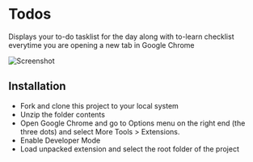 # Todos
Displays your to-do tasklist for the day along with to-learn checklist everytime you are opening a new tab in Google Chrome


![Screenshot](https://github.com/preetsojitra/ToDoList/blob/master/screenshot.PNG)

## Installation
* Fork and clone this project to your local system
* Unzip the folder contents
* Open Google Chrome and go to Options menu on the right end (the three dots) and select More Tools > Extensions.
* Enable Developer Mode
* Load unpacked extension and select the root folder of the project


